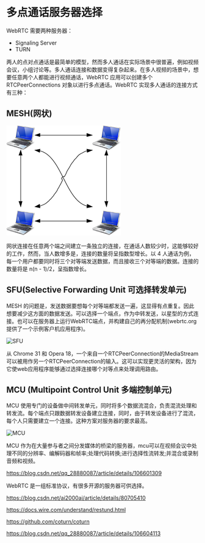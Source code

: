 # 多点通话服务器选择

WebRTC 需要两种服务器：
- Signaling Server
- TURN 

两人的点对点通话是最简单的模型，然而多人通话在实际场景中很普遍，例如视频会议，小组讨论等。多人通话连接和数据变得复杂起来。在多人视频的场景中，想要任意两个人都能进行视频通话，WebRTC 应用可以创建多个 RTCPeerConnections 对象以进行多点通话。WebRTC 实现多人通话的连接方式有三种：

## MESH(网状)

![Mash](images/mesh.png)

网状连接在任意两个端之间建立一条独立的连接，在通话人数较少时，这能够较好的工作，然而，当人数增多是，连接的数量将呈指数型增长。以 4 人通话为例，每一个用户都要同时将三个对等端发送数据，而且接收三个对等端的数据。连接的数量将是 n(n - 1)/2，呈指数增长。

## SFU(Selective Forwarding Unit 可选择转发单元) 

MESH 的问题是，发送数据要想每个对等端都发送一遍，这显得有点重复。因此想要减少这方面的数据发送。可以选择一个端点，作为中转发送，以星型的方式连接。也可以在服务器上运行WebRTC端点，并构建自己的再分配机制(webrtc.org提供了一个示例客户机应用程序)。

![SFU](images/SFU.png)

从 Chrome 31 和 Opera 18，一个来自一个RTCPeerConnection的MediaStream可以被用作另一个RTCPeerConnection的输入。这可以实现更灵活的架构，因为它使web应用程序能够通过选择连接哪个对等点来处理调用路由。


## MCU (Multipoint Control Unit 多端控制单元) 

MCU 使用专门的设备做中间转发单元，同时将多个数据流混合，负责混流处理和转发流。每个端点只跟数据转发设备建立连接，同时，由于转发设备进行了混流，每个人只需要建立一个连接。这种方案对服务器的要求最高。


![MCU](images/MCU.png)

MCU 作为在大量参与者之间分发媒体的桥梁的服务器，mcu可以在视频会议中处理不同的分辨率、编解码器和帧率;处理代码转换;进行选择性流转发;并混合或录制音频和视频。

https://blog.csdn.net/qq_28880087/article/details/106601309


WebRTC 是一组标准协议，有很多开源的服务器可供选择。

https://blog.csdn.net/ai2000ai/article/details/80705410

https://docs.wire.com/understand/restund.html

https://github.com/coturn/coturn

https://blog.csdn.net/qq_28880087/article/details/106604113